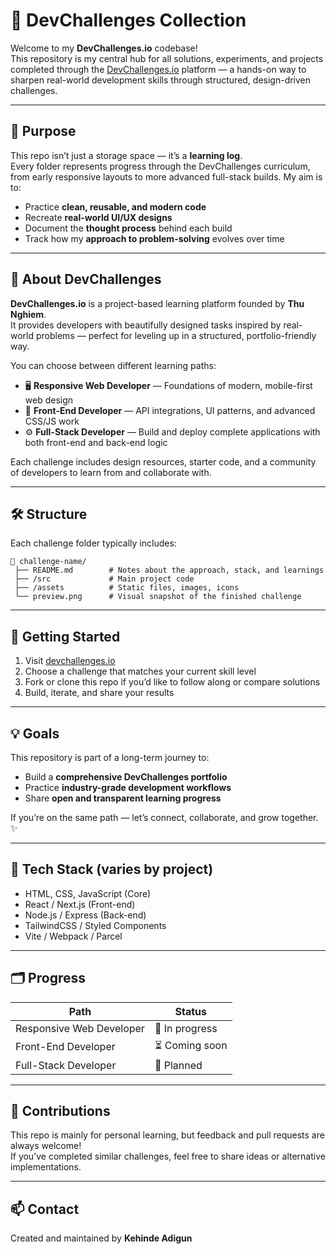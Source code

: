 # 🧩 DevChallenges Collection

Welcome to my **DevChallenges.io** codebase!  
This repository is my central hub for all solutions, experiments, and projects completed through the [DevChallenges.io](https://devchallenges.io) platform — a hands-on way to sharpen real-world development skills through structured, design-driven challenges.

---

## 📘 Purpose

This repo isn’t just a storage space — it’s a **learning log**.  
Every folder represents progress through the DevChallenges curriculum, from early responsive layouts to more advanced full-stack builds. My aim is to:

- Practice **clean, reusable, and modern code**
- Recreate **real-world UI/UX designs**
- Document the **thought process** behind each build
- Track how my **approach to problem-solving** evolves over time

---

## 🧭 About DevChallenges

**DevChallenges.io** is a project-based learning platform founded by **Thu Nghiem**.  
It provides developers with beautifully designed tasks inspired by real-world problems — perfect for leveling up in a structured, portfolio-friendly way.

You can choose between different learning paths:

- 🖥️ **Responsive Web Developer** — Foundations of modern, mobile-first web design  
- 🎨 **Front-End Developer** — API integrations, UI patterns, and advanced CSS/JS work  
- ⚙️ **Full-Stack Developer** — Build and deploy complete applications with both front-end and back-end logic

Each challenge includes design resources, starter code, and a community of developers to learn from and collaborate with.

---

## 🛠️ Structure

Each challenge folder typically includes:

```
📂 challenge-name/
 ├── README.md        # Notes about the approach, stack, and learnings
 ├── /src             # Main project code
 ├── /assets          # Static files, images, icons
 └── preview.png      # Visual snapshot of the finished challenge
```

---

## 🚀 Getting Started

1. Visit [devchallenges.io](https://devchallenges.io)  
2. Choose a challenge that matches your current skill level  
3. Fork or clone this repo if you’d like to follow along or compare solutions  
4. Build, iterate, and share your results  

---

## 💡 Goals

This repository is part of a long-term journey to:

- Build a **comprehensive DevChallenges portfolio**
- Practice **industry-grade development workflows**
- Share **open and transparent learning progress**

If you’re on the same path — let’s connect, collaborate, and grow together. ✨

---

## 🧠 Tech Stack (varies by project)

- HTML, CSS, JavaScript (Core)
- React / Next.js (Front-end)
- Node.js / Express (Back-end)
- TailwindCSS / Styled Components
- Vite / Webpack / Parcel

---

## 🗂️ Progress

| Path | Status |
|------|--------|
| Responsive Web Developer | 🔄 In progress |
| Front-End Developer | ⏳ Coming soon |
| Full-Stack Developer | 🧱 Planned |

---

## 🤝 Contributions

This repo is mainly for personal learning, but feedback and pull requests are always welcome!  
If you’ve completed similar challenges, feel free to share ideas or alternative implementations.

---

## 📫 Contact

Created and maintained by **Kehinde Adigun**